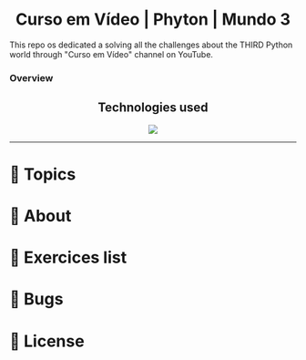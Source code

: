 <h1 align="center"> Curso em Vídeo | Phyton | Mundo 3 </h1>
<p>  This repo os dedicated a solving all the challenges about the THIRD Python world through "Curso em Vídeo" channel on YouTube. </p>

### Overview

<h2 align="center">Technologies used </h2>
<p align="center">
  <a href="https://www.python.org/about/">
      <img src="https://img.shields.io/badge/Python-3.9.7-purple">
  </a>
</p>

---

# :pushpin: Topics
# :rocket: About
# :memo: Exercices list
# :bug: Bugs
# :closed_book: License
